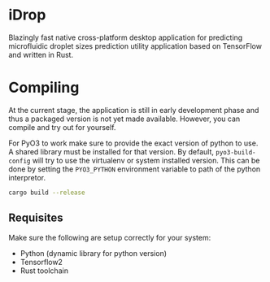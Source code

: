 # iDrop

Blazingly fast native cross-platform desktop application for predicting
microfluidic droplet sizes prediction utility application based on TensorFlow
and written in Rust.

# Compiling

At the current stage, the application is still in early development phase and
thus a packaged version is not yet made available. However, you can compile and
try out for yourself.

For PyO3 to work make sure to provide the exact version of python to use. A
shared library must be installed for that version. By default,
`pyo3-build-config` will try to use the virtualenv or system installed version.
This can be done by setting the `PYO3_PYTHON` environment variable to path of
the python interpretor.

```sh
cargo build --release
```

## Requisites

Make sure the following are setup correctly for your system:

- Python (dynamic library for python version)
- Tensorflow2
- Rust toolchain
